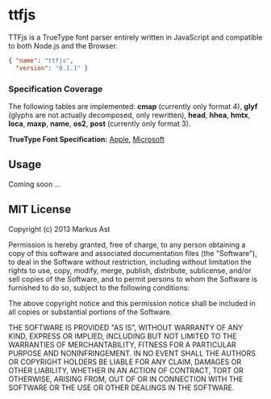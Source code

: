 # ttfjs

TTFjs is a TrueType font parser entirely written in JavaScript and compatible to both Node.js and the Browser.

```json
{ "name": "ttfjs",
  "version": "0.1.1" }
```

### Specification Coverage

The following tables are implemented: **cmap** (currently only format 4), **glyf** (glyphs are not actually decomposed, only rewritten), **head**, **hhea**, **hmtx**, **loca**, **maxp**, **name**, **os2**, **post** (currently only format 3).  

**TrueType Font Specification:** [Apple](https://developer.apple.com/fonts/TTRefMan/RM06/Chap6.html), [Microsoft](http://www.microsoft.com/typography/specs/default.htm)

## Usage

Coming soon ...

## MIT License
Copyright (c) 2013 Markus Ast

Permission is hereby granted, free of charge, to any person obtaining a copy of this software and associated documentation files (the "Software"), to deal in the Software without restriction, including without limitation the rights to use, copy, modify, merge, publish, distribute, sublicense, and/or sell copies of the Software, and to permit persons to whom the Software is furnished to do so, subject to the following conditions:

The above copyright notice and this permission notice shall be included in all copies or substantial portions of the Software.

THE SOFTWARE IS PROVIDED "AS IS", WITHOUT WARRANTY OF ANY KIND, EXPRESS OR IMPLIED, INCLUDING BUT NOT LIMITED TO THE WARRANTIES OF MERCHANTABILITY, FITNESS FOR A PARTICULAR PURPOSE AND NONINFRINGEMENT. IN NO EVENT SHALL THE AUTHORS OR COPYRIGHT HOLDERS BE LIABLE FOR ANY CLAIM, DAMAGES OR OTHER LIABILITY, WHETHER IN AN ACTION OF CONTRACT, TORT OR OTHERWISE, ARISING FROM, OUT OF OR IN CONNECTION WITH THE SOFTWARE OR THE USE OR OTHER DEALINGS IN THE SOFTWARE.
